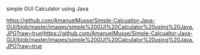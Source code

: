 simple GUI Calculator using Java

https://github.com/AmanuelMusse/Simple-Calcualtor-Java-GUI/blob/master/images/simple%20GUI%20Calculator%20using%20Java.JPG?raw=true)https://github.com/AmanuelMusse/Simple-Calcualtor-Java-GUI/blob/master/images/simple%20GUI%20Calculator%20using%20Java.JPG?raw=true

